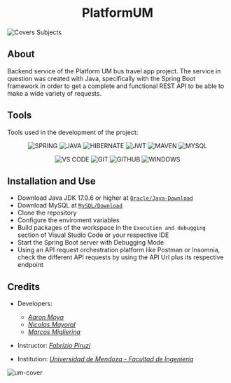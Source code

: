 <h1 align="center"> PlatformUM </h1>

![Covers Subjects](https://github.com/NKAmazing/PlatformUM_Frontend/assets/83615373/68aaf95f-dfce-4937-b517-c6f6157398d2)

## About
Backend service of the Platform UM bus travel app project. The service in question was created with Java, specifically with the Spring Boot framework in order to get a complete and functional REST API to be able to make a wide variety of requests.

## Tools
Tools used in the development of the project:
<div align="center">
  
![SPRING](https://img.shields.io/badge/Spring-6DB33F?style=for-the-badge&logo=spring&logoColor=white) ![JAVA](https://img.shields.io/badge/Java-ED8B00?style=for-the-badge&logo=openjdk&logoColor=white) ![HIBERNATE](https://img.shields.io/badge/Hibernate-59666C?style=for-the-badge&logo=Hibernate&logoColor=white) ![JWT](https://img.shields.io/badge/json%20web%20tokens-323330?style=for-the-badge&logo=json-web-tokens&logoColor=pink) ![MAVEN](https://img.shields.io/badge/Maven-59666C?style=for-the-badge&logo=apachemaven&logoColor=white) ![MYSQL](https://img.shields.io/badge/MySQL-005C84?style=for-the-badge&logo=mysql&logoColor=white) 

![VS CODE](https://img.shields.io/badge/Visual_Studio_Code-0078D4?style=for-the-badge&logo=visual%20studio%20code&logoColor=white) 
![GIT](https://img.shields.io/badge/GIT-E44C30?style=for-the-badge&logo=git&logoColor=white) ![GITHUB](https://img.shields.io/badge/GitHub-100000?style=for-the-badge&logo=github&logoColor=white) ![WINDOWS](https://img.shields.io/badge/Windows-0078D6?style=for-the-badge&logo=windows&logoColor=white)

</div>

## Installation and Use
* Download Java JDK 17.0.6 or higher at  [```Oracle/Java-Download```](https://www.oracle.com/java/technologies/javase/jdk17-archive-downloads.html)
* Download MySQL at [```MySQL/Download```](https://dev.mysql.com/downloads/installer/)
* Clone the repository
* Configure the enviroment variables
* Build packages of the workspace in the ```Execution and debugging``` section of Visual Studio Code or your respective IDE
* Start the Spring Boot server with Debugging Mode
* Using an API request orchestration platform like Postman or Insomnia, check the different API requests by using the API Url plus its respective endpoint


## Credits
- Developers: 
     * [<i>Aaron Moya</i>](https://github.com/j0k3rD)
     * [<i>Nicolas Mayoral</i>](https://github.com/NKAmazing)
     * [<i>Marcos Miglierina</i>](https://github.com/XxRaXoRxX)

- Instructor: [<i>Fabrizio Piruzi</i>](https://github.com/fpiruzi)

- Institution: [<i>Universidad de Mendoza - Facultad de Ingenieria</i>](https://um.edu.ar/ingenieria/)

![um-cover](https://user-images.githubusercontent.com/83615373/235419081-c36fcb36-c412-4317-b40a-7cad5e937339.png)
